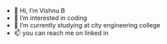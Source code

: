 - 👋 Hi, I’m Vishnu B
- 👀 I’m interested in coding
- 🌱 I’m currently studying at city engineering college
- 📫 you can reach me on linked in 
